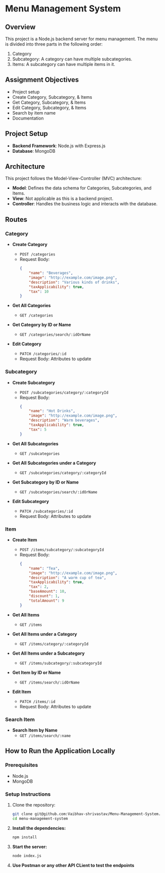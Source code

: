 # Menu Management System

## Overview
This project is a Node.js backend server for menu management. The menu is divided into three parts in the following order:
1. Category
2. Subcategory: A category can have multiple subcategories.
3. Items: A subcategory can have multiple items in it.

## Assignment Objectives
- Project setup
- Create Category, Subcategory, & Items
- Get Category, Subcategory, & Items
- Edit Category, Subcategory, & Items
- Search by item name
- Documentation

## Project Setup
- **Backend Framework**: Node.js with Express.js
- **Database**: MongoDB

## Architecture
This project follows the Model-View-Controller (MVC) architecture:
- **Model**: Defines the data schema for Categories, Subcategories, and Items.
- **View**: Not applicable as this is a backend project.
- **Controller**: Handles the business logic and interacts with the database.

## Routes

### Category
- **Create Category**
  - `POST /categories`
  - Request Body:
    ```json
    {
        "name": "Beverages",
        "image": "http://example.com/image.png",
        "description": "Various kinds of drinks",
        "taxApplicability": true,
        "tax": 10
    }
    ```

- **Get All Categories**
  - `GET /categories`

- **Get Category by ID or Name**
  - `GET /categories/search/:idOrName`

- **Edit Category**
  - `PATCH /categories/:id`
  - Request Body: Attributes to update

### Subcategory
- **Create Subcategory**
  - `POST /subcategories/category/:categoryId`
  - Request Body:
    ```json
    {
        "name": "Hot Drinks",
        "image": "http://example.com/image.png",
        "description": "Warm beverages",
        "taxApplicability": true,
        "tax": 5
    }
    ```

- **Get All Subcategories**
  - `GET /subcategories`

- **Get All Subcategories under a Category**
  - `GET /subcategories/category/:categoryId`

- **Get Subcategory by ID or Name**
  - `GET /subcategories/search/:idOrName`

- **Edit Subcategory**
  - `PATCH /subcategories/:id`
  - Request Body: Attributes to update

### Item
- **Create Item**
  - `POST /items/subcategory/:subcategoryId`
  - Request Body:
    ```json
    {
        "name": "Tea",
        "image": "http://example.com/image.png",
        "description": "A warm cup of tea",
        "taxApplicability": true,
        "tax": 2,
        "baseAmount": 10,
        "discount": 1,
        "totalAmount": 9
    }
    ```

- **Get All Items**
  - `GET /items`

- **Get All Items under a Category**
  - `GET /items/category/:categoryId`

- **Get All Items under a Subcategory**
  - `GET /items/subcategory/:subcategoryId`

- **Get Item by ID or Name**
  - `GET /items/search/:idOrName`

- **Edit Item**
  - `PATCH /items/:id`
  - Request Body: Attributes to update

### Search Item
- **Search Item by Name**
  - `GET /items/search/:name`

## How to Run the Application Locally

### Prerequisites
- Node.js
- MongoDB

### Setup Instructions
1. Clone the repository:
   ```bash
   git clone git@github.com:Vaibhav-shrivastav/Menu-Management-System.git
   cd menu-management-system

2. **Install the dependencies:**
   ```bash
   npm install

3. **Start the server:**
    ```bash
    node index.js

4. **Use Postman or any other API CLient to test the endpoints**
